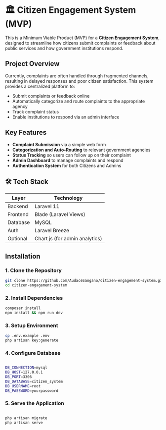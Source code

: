 # 🏛️ Citizen Engagement System (MVP)

This is a Minimum Viable Product (MVP) for a **Citizen Engagement System**, designed to streamline how citizens submit complaints or feedback about public services and how government institutions respond.

## Project Overview

Currently, complaints are often handled through fragmented channels, resulting in delayed responses and poor citizen satisfaction. This system provides a centralized platform to:

- Submit complaints or feedback online
- Automatically categorize and route complaints to the appropriate agency
- Track complaint status
- Enable institutions to respond via an admin interface

## Key Features

- **Complaint Submission** via a simple web form
- **Categorization and Auto-Routing** to relevant government agencies
- **Status Tracking** so users can follow up on their complaint
- **Admin Dashboard** to manage complaints and respond
- **Authentication System** for both Citizens and Admins

## 🛠 Tech Stack

| Layer       | Technology          |
|-------------|---------------------|
| Backend     | Laravel 11          |
| Frontend    | Blade (Laravel Views) |
| Database    | MySQL  |
| Auth        | Laravel Breeze      |
| Optional    | Chart.js (for admin analytics) |


## Installation

### 1. Clone the Repository

```bash
git clone https://github.com/AudaceSangano/citizen-engagement-system.git
cd citizen-engagement-system
```
### 2. Install Dependencies

```bash
composer install
npm install && npm run dev
```
### 3. Setup Environment

```bash
cp .env.example .env
php artisan key:generate
```
### 4. Configure Database

```bash

DB_CONNECTION=mysql
DB_HOST=127.0.0.1
DB_PORT=3306
DB_DATABASE=citizen_system
DB_USERNAME=root
DB_PASSWORD=yourpassword
```
### 5. Serve the Application

```bash

php artisan migrate
php artisan serve
